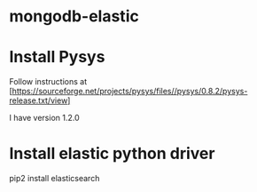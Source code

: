 # mongodb-elastic

# Install Pysys 

Follow instructions at [https://sourceforge.net/projects/pysys/files//pysys/0.8.2/pysys-release.txt/view]

I have version 1.2.0

# Install elastic python driver

pip2 install elasticsearch


